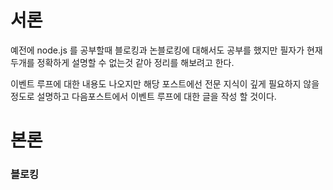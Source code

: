 # 서론
예전에 node.js 를 공부할때 블로킹과 논블로킹에 대해서도 공부를 했지만 필자가 현재 두개를 정확하게 설명할 수 없는것 같아 정리를 해보려고 한다.

이벤트 루프에 대한 내용도 나오지만 해당 포스트에선 전문 지식이 깊게 필요하지 않을정도로 설명하고 다음포스트에서 이벤트 루프에 대한 글을 작성 할 것이다.

# 본론
### 블로킹
